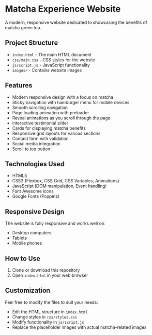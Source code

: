 # Matcha Experience Website

A modern, responsive website dedicated to showcasing the benefits of matcha green tea.

## Project Structure

-   `index.html` - The main HTML document
-   `css/main.css` - CSS styles for the website
-   `js/script.js` - JavaScript functionality
-   `images/` - Contains website images

## Features

-   Modern responsive design with a focus on matcha
-   Sticky navigation with hamburger menu for mobile devices
-   Smooth scrolling navigation
-   Page loading animation with preloader
-   Reveal animations as you scroll through the page
-   Interactive testimonial slider
-   Cards for displaying matcha benefits
-   Responsive grid layouts for various sections
-   Contact form with validation
-   Social media integration
-   Scroll to top button

## Technologies Used

-   HTML5
-   CSS3 (Flexbox, CSS Grid, CSS Variables, Animations)
-   JavaScript (DOM manipulation, Event handling)
-   Font Awesome icons
-   Google Fonts (Poppins)

## Responsive Design

The website is fully responsive and works well on:

-   Desktop computers
-   Tablets
-   Mobile phones

## How to Use

1. Clone or download this repository
2. Open `index.html` in your web browser

## Customization

Feel free to modify the files to suit your needs:

-   Edit the HTML structure in `index.html`
-   Change styles in `css/styles.css`
-   Modify functionality in `js/script.js`
-   Replace the placeholder images with actual matcha-related images
